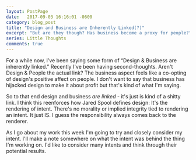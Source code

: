```yaml
---
layout: PostPage
date:   2017-09-03 16:16:01 -0600
category: blog_post
title: "Design and Business are Inherently Linked(?)"
excerpt: "But are they though? Has business become a proxy for people?"
series: Little Thoughts
comments: true
---
```


For a while now, I’ve been saying some form of “Design & Business are inherently linked.” Recently I've been having second-thoughts. Aren't Design & People the actual link? The business aspect feels like a co-opting of design's positive affect on people. I don't want to say that business has hijacked design to make it about profit but that's kind of what I'm saying.

So to that end design and business _are linked_ - it's just is kind of a shitty link. I think this reenforces how Jared Spool defines design: It's the rendering of intent. There's no morality or implied integrity tied to rendering an intent. It just IS. I guess the responsibility always comes back to the renderer.

As I go about my work this week I'm going to try and closely consider my intent. I'll make a note somewhere on what the intent was behind the thing I'm working on. I'd like to consider many intents and think through their potential results.
